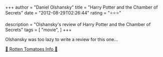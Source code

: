 +++
author = "Daniel Olshansky"
title = "Harry Potter and the Chamber of Secrets"
date = "2012-08-29T02:26:44"
rating = "⭐⭐⭐"

description = "Olshansky's review of Harry Potter and the Chamber of Secrets"
tags = [
    "movie",
]
+++


Olshansky was too lazy to write a review for this one...

[🍅 Rotten Tomatoes Info 🍅](https://www.rottentomatoes.com//m/harry_potter_and_the_chamber_of_secrets)